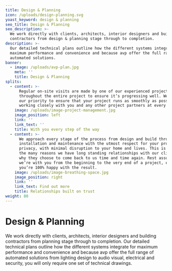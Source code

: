 ```yaml
---
title: Design & Planning
icon: /uploads/design-planning.svg
yoast_keyword: design & planning
seo_title: Design & Planning
seo_description: >-
  We work directly with clients, architects, interior designers and building
  contractors from design & planning stage through to completion.
description: >-
  Our detailed technical plans outline how the different systems integrate for
  maximum performance and convenience and because avp offer the full range of
  automated solutions.
banner:
  - image: /uploads/avp-plan.jpg
    meta: ''
    title: Design & Planning
splits:
  - content: >-
      Regular on-site visits are made by one of our experienced project managers
      throughout the entire project to ensure it’s progressing well. We make it
      our priority to ensure that your project runs as smoothly as possible by
      working closely with you and any other project partners at every stage.
    image: /uploads/image-project-management.jpg
    image_position: left
    link: ''
    link_text: ''
    title: With you every step of the way
  - content: >-
      We approach every stage of the process from design and build through to
      installation and maintenance with the utmost respect for your property and
      privacy, with minimal disruption to your home and lives. This is one of
      the many reasons we have long standing relationships with our clients and
      why they choose to come back to us time and time again. Rest assured,
      we’re with you from the beginning to the very end of a project, ensuring
      you’re 100% happy with the result.
    image: /uploads/image-breathing-space.jpg
    image_position: right
    link: ''
    link_text: Find out more
    title: Relationships built on trust
weight: 80
---
```


# Design & Planning

We work directly with clients, architects, interior designers and building contractors from planning stage through to completion. Our detailed technical plans outline how the different systems integrate for maximum performance and convenience and because avp offer the full range of automated solutions from lighting design to audio visual, electrical and security, you will only require one set of technical drawings.
